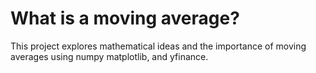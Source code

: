 # What is a moving average?

This project explores mathematical ideas and the importance of moving averages using numpy matplotlib, and yfinance.
